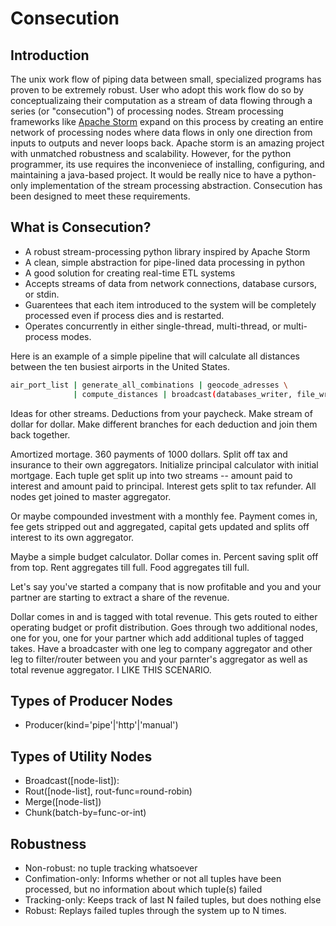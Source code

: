 Consecution
===

Introduction
---
The unix work flow of piping data between small, specialized programs has proven
to be extremely robust.  User who adopt this work flow do so by conceptualizaing
their computation as a stream of data flowing through a series (or
"consecution") of processing nodes.  Stream processing frameworks like <a
href="http://storm.apache.org/">Apache Storm</a> expand on this process by
creating an entire network of processing nodes where data flows in only one
direction from inputs to outputs and never loops back.  Apache storm is an
amazing project with unmatched robustness and scalability.  However, for the
python programmer, its use requires the inconveniece of installing, configuring,
and maintaining a java-based project.  It would be really nice to have a
python-only implementation of the stream processing abstraction.  Consecution has
been designed to meet these requirements.

What is Consecution?
---
* A robust stream-processing python library inspired by Apache Storm
* A clean, simple abstraction for pipe-lined data processing in python
* A good solution for creating real-time ETL systems
* Accepts streams of data from network connections, database cursors, or stdin.
* Guarentees that each item introduced to the system will be completely
  processed even if process dies and is restarted.
* Operates concurrently in either single-thread, multi-thread, or multi-process
  modes.

Here is an example of a simple pipeline that will calculate all distances
between the ten busiest airports in the United States.

```bash
air_port_list | generate_all_combinations | geocode_adresses \
              | compute_distances | broadcast(databases_writer, file_writer)
```

Ideas for other streams.
Deductions from your paycheck.  Make stream of dollar for dollar. Make different
branches for each deduction and join them back together.

Amortized mortage.  360 payments of 1000 dollars.  Split off tax and insurance to
their own aggregators.  Initialize principal calculator with initial mortgage.
Each tuple get split up into two streams -- amount paid to interest and amount
paid to principal.  Interest gets split to tax refunder. All nodes get joined to
master aggregator.

Or maybe compounded investment with a monthly fee.  Payment comes in, fee gets
stripped out and aggregated, capital gets updated and splits off interest to its
own aggregator. 

Maybe a simple budget calculator.  Dollar comes in. Percent saving split off
from top.  Rent aggregates till full.  Food aggregates till full.

Let's say you've started a company that is now profitable and you and your
partner are starting to extract a share of the revenue.

Dollar comes in and is tagged with total revenue.  This gets routed to either
operating budget or profit distribution.  Goes through two additional nodes, one
for you, one for your partner which add  additional tuples of tagged takes.
Have a broadcaster with one leg to company aggregator and other leg to
filter/router between you and your parnter's aggregator as well as total revenue
aggregator. I LIKE THIS SCENARIO. 


Types of Producer Nodes
---
* Producer(kind='pipe'|'http'|'manual')

Types of Utility Nodes
---
* Broadcast([node-list]):  
* Rout([node-list], rout-func=round-robin)
* Merge([node-list])
* Chunk(batch-by=func-or-int)


Robustness
---
* Non-robust:  no tuple tracking whatsoever
* Confimation-only: Informs whether or not all tuples have been processed,
                    but no information about which tuple(s) failed
* Tracking-only: Keeps track of last N failed tuples, but does nothing else
* Robust: Replays failed tuples through the system up to N times.





